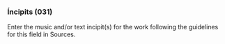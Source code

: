 ### Íncipits (031)

Enter the music and/or text incipit(s) for the work following the guidelines for this field in Sources.
